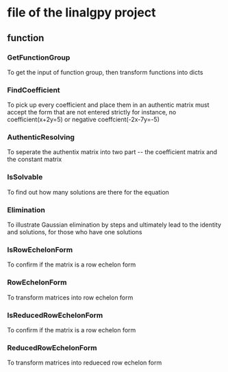 # file of the linalgpy project

## function

### GetFunctionGroup

To get the input of function group, then transform functions into dicts

### FindCoefficient

To pick up every coefficient and place them in an authentic matrix
must accept the form that are not entered strictly
for instance, no coefficient(x+2y=5) or negative coeffcient(-2x-7y=-5)

### AuthenticResolving

To seperate the authentix matrix into two part -- the coefficient matrix and the constant matrix

### IsSolvable

To find out how many solutions are there for the equation

### Elimination

To illustrate Gaussian elimination by steps and ultimately lead to the identity and solutions, for those who have one solutions

### IsRowEchelonForm

To confirm if the matrix is a row echelon form

### RowEchelonForm

To transform matrices into row echelon form

### IsReducedRowEchelonForm

To confirm if the matrix is a row echelon form

### ReducedRowEchelonForm

To transform matrices into redueced row echelon form
